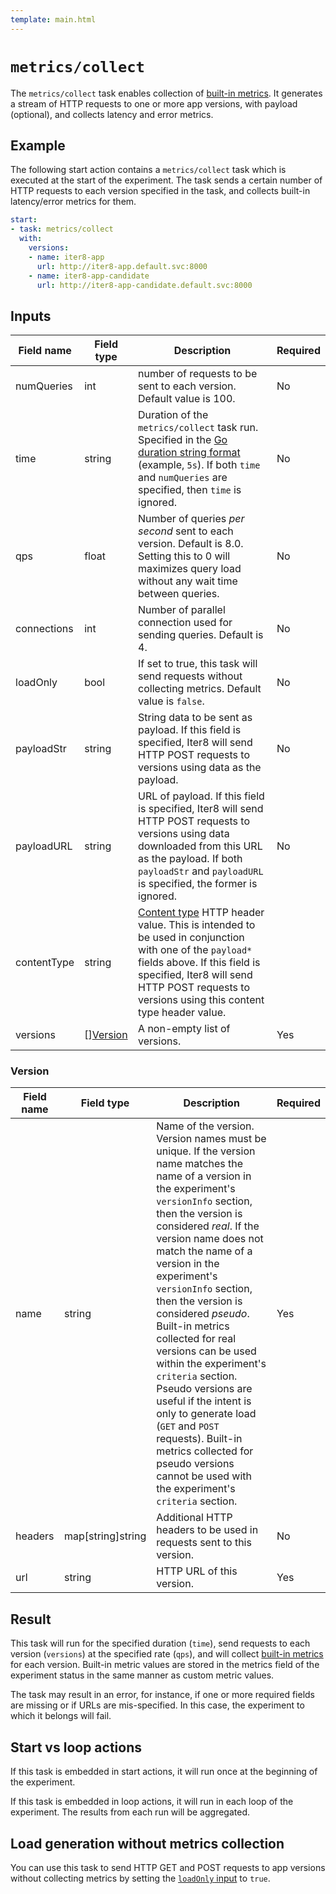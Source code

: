 ```yaml
---
template: main.html
---
```


# `metrics/collect`
The `metrics/collect` task enables collection of [built-in metrics](../../metrics/builtin.md). It generates a stream of HTTP requests to one or more app versions, with payload (optional), and collects latency and error metrics.

## Example

The following start action contains a `metrics/collect` task which is executed at the start of the experiment. The task sends a certain number of HTTP requests to each version specified in the task, and collects built-in latency/error metrics for them.

```yaml
start:
- task: metrics/collect
  with:
    versions:
    - name: iter8-app
      url: http://iter8-app.default.svc:8000
    - name: iter8-app-candidate
      url: http://iter8-app-candidate.default.svc:8000
```

## Inputs
| Field name | Field type | Description | Required |
| ----- | ---- | ----------- | -------- |
| numQueries | int | number of requests to be sent to each version. Default value is 100. | No |
| time | string | Duration of the `metrics/collect` task run. Specified in the [Go duration string format](https://golang.org/pkg/time/#ParseDuration) (example, `5s`). If both `time` and `numQueries` are specified, then `time` is ignored. | No |
| qps | float | Number of queries *per second* sent to each version. Default is 8.0. Setting this to 0 will maximizes query load without any wait time between queries. | No |
| connections | int | Number of parallel connection used for sending queries. Default is 4. | No |
| loadOnly | bool | If set to true, this task will send requests without collecting metrics. Default value is `false`. | No |
| payloadStr | string | String data to be sent as payload. If this field is specified, Iter8 will send HTTP POST requests to versions using data as the payload. | No |
| payloadURL | string | URL of payload. If this field is specified, Iter8 will send HTTP POST requests to versions using data downloaded from this URL as the payload. If both `payloadStr` and `payloadURL` is specified, the former is ignored. | No |
| contentType | string | [Content type](https://developer.mozilla.org/en-US/docs/Web/HTTP/Headers/Content-Type) HTTP header value. This is intended to be used in conjunction with one of the `payload*` fields above. If this field is specified, Iter8 will send HTTP POST requests to versions using this content type header value.
| versions | [][Version](#version) | A non-empty list of versions. | Yes |

### Version
| Field name | Field type | Description | Required |
| ----- | ---- | ----------- | -------- |
| name | string | Name of the version. Version names must be unique. If the version name matches the name of a version in the experiment's `versionInfo` section, then the version is considered *real*. If the version name does not match the name of a version in the experiment's `versionInfo` section, then the version is considered *pseudo*. Built-in metrics collected for real versions can be used within the experiment's `criteria` section. Pseudo versions are useful if the intent is only to generate load (`GET` and `POST` requests). Built-in metrics collected for pseudo versions cannot be used with the experiment's `criteria` section. | Yes |
| headers | map[string]string | Additional HTTP headers to be used in requests sent to this version. | No |
| url | string | HTTP URL of this version. | Yes |


## Result

This task will run for the specified duration (`time`), send requests to each version (`versions`) at the specified rate (`qps`), and will collect [built-in metrics]() for each version. Built-in metric values are stored in the metrics field of the experiment status in the same manner as custom metric values.

The task may result in an error, for instance, if one or more required fields are missing or if URLs are mis-specified. In this case, the experiment to which it belongs will fail.

## Start vs loop actions
If this task is embedded in start actions, it will run once at the beginning of the experiment.

If this task is embedded in loop actions, it will run in each loop of the experiment. The results from each run will be aggregated.

## Load generation without metrics collection
You can use this task to send HTTP GET and POST requests to app versions without collecting metrics by setting the [`loadOnly` input](#inputs) to `true`.